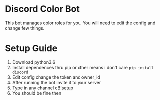 # Discord Color Bot
This bot manages color roles for you.
You will need to edit the config and change few things.

# Setup Guide
1. Download python3.6
2. Install dependences thru pip or other means i don't care 
  ```pip install discord```
3. Edit config change the token and owner_id
4. After running the bot invite it to your server
5. Type in any channel cB!setup
6. You should be fine then
